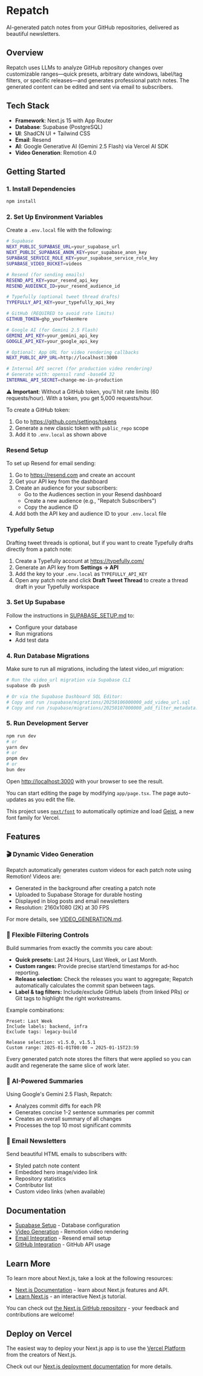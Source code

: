 # Repatch

AI-generated patch notes from your GitHub repositories, delivered as beautiful newsletters.

## Overview

Repatch uses LLMs to analyze GitHub repository changes over customizable ranges—quick presets, arbitrary date windows, label/tag filters, or specific releases—and generates professional patch notes. The generated content can be edited and sent via email to subscribers.

## Tech Stack

- **Framework**: Next.js 15 with App Router
- **Database**: Supabase (PostgreSQL)
- **UI**: ShadCN UI + Tailwind CSS
- **Email**: Resend
- **AI**: Google Generative AI (Gemini 2.5 Flash) via Vercel AI SDK
- **Video Generation**: Remotion 4.0

## Getting Started

### 1. Install Dependencies

```bash
npm install
```

### 2. Set Up Environment Variables

Create a `.env.local` file with the following:

```bash
# Supabase
NEXT_PUBLIC_SUPABASE_URL=your_supabase_url
NEXT_PUBLIC_SUPABASE_ANON_KEY=your_supabase_anon_key
SUPABASE_SERVICE_ROLE_KEY=your_supabase_service_role_key
SUPABASE_VIDEO_BUCKET=videos

# Resend (for sending emails)
RESEND_API_KEY=your_resend_api_key
RESEND_AUDIENCE_ID=your_resend_audience_id

# Typefully (optional tweet thread drafts)
TYPEFULLY_API_KEY=your_typefully_api_key

# GitHub (REQUIRED to avoid rate limits)
GITHUB_TOKEN=ghp_yourTokenHere

# Google AI (for Gemini 2.5 Flash)
GEMINI_API_KEY=your_gemini_api_key
GOOGLE_API_KEY=your_google_api_key

# Optional: App URL for video rendering callbacks
NEXT_PUBLIC_APP_URL=http://localhost:3000

# Internal API secret (for production video rendering)
# Generate with: openssl rand -base64 32
INTERNAL_API_SECRET=change-me-in-production
```

**⚠️ Important**: Without a GitHub token, you'll hit rate limits (60 requests/hour). With a token, you get 5,000 requests/hour.

To create a GitHub token:

1. Go to https://github.com/settings/tokens
2. Generate a new classic token with `public_repo` scope
3. Add it to `.env.local` as shown above

### Resend Setup

To set up Resend for email sending:

1. Go to https://resend.com and create an account
2. Get your API key from the dashboard
3. Create an audience for your subscribers:
   - Go to the Audiences section in your Resend dashboard
   - Create a new audience (e.g., "Repatch Subscribers")
   - Copy the audience ID
4. Add both the API key and audience ID to your `.env.local` file

### Typefully Setup

Drafting tweet threads is optional, but if you want to create Typefully drafts directly from a patch note:

1. Create a Typefully account at https://typefully.com/
2. Generate an API key from **Settings → API**
3. Add the key to your `.env.local` as `TYPEFULLY_API_KEY`
4. Open any patch note and click **Draft Tweet Thread** to create a thread draft in your Typefully workspace

### 3. Set Up Supabase

Follow the instructions in [SUPABASE_SETUP.md](./SUPABASE_SETUP.md) to:

- Configure your database
- Run migrations
- Add test data

### 4. Run Database Migrations

Make sure to run all migrations, including the latest video_url migration:

```bash
# Run the video_url migration via Supabase CLI
supabase db push

# Or via the Supabase Dashboard SQL Editor:
# Copy and run /supabase/migrations/20250106000000_add_video_url.sql
# Copy and run /supabase/migrations/20250107000000_add_filter_metadata.sql
```

### 5. Run Development Server

```bash
npm run dev
# or
yarn dev
# or
pnpm dev
# or
bun dev
```

Open [http://localhost:3000](http://localhost:3000) with your browser to see the result.

You can start editing the page by modifying `app/page.tsx`. The page auto-updates as you edit the file.

This project uses [`next/font`](https://nextjs.org/docs/app/building-your-application/optimizing/fonts) to automatically optimize and load [Geist](https://vercel.com/font), a new font family for Vercel.

## Features

### 🎬 Dynamic Video Generation

Repatch automatically generates custom videos for each patch note using Remotion! Videos are:
- Generated in the background after creating a patch note
- Uploaded to Supabase Storage for durable hosting
- Displayed in blog posts and email newsletters
- Resolution: 2160x1080 (2K) at 30 FPS

For more details, see [VIDEO_GENERATION.md](./VIDEO_GENERATION.md).

### 🎯 Flexible Filtering Controls

Build summaries from exactly the commits you care about:

- **Quick presets:** Last 24 Hours, Last Week, or Last Month.
- **Custom ranges:** Provide precise start/end timestamps for ad-hoc reporting.
- **Release selection:** Check the releases you want to aggregate; Repatch automatically calculates the commit span between tags.
- **Label & tag filters:** Include/exclude GitHub labels (from linked PRs) or Git tags to highlight the right workstreams.

Example combinations:

```text
Preset: Last Week
Include labels: backend, infra
Exclude tags: legacy-build

Release selection: v1.5.0, v1.5.1
Custom range: 2025-01-01T00:00 → 2025-01-15T23:59
```

Every generated patch note stores the filters that were applied so you can audit and regenerate the same slice of work later.

### 🤖 AI-Powered Summaries

Using Google's Gemini 2.5 Flash, Repatch:
- Analyzes commit diffs for each PR
- Generates concise 1-2 sentence summaries per commit
- Creates an overall summary of all changes
- Processes the top 10 most significant commits

### 📧 Email Newsletters

Send beautiful HTML emails to subscribers with:
- Styled patch note content
- Embedded hero image/video link
- Repository statistics
- Contributor list
- Custom video links (when available)

## Documentation

- [Supabase Setup](./SUPABASE_SETUP.md) - Database configuration
- [Video Generation](./VIDEO_GENERATION.md) - Remotion video rendering
- [Email Integration](./EMAIL_INTEGRATION.md) - Resend email setup
- [GitHub Integration](./GITHUB_INTEGRATION.md) - GitHub API usage

## Learn More

To learn more about Next.js, take a look at the following resources:

- [Next.js Documentation](https://nextjs.org/docs) - learn about Next.js features and API.
- [Learn Next.js](https://nextjs.org/learn) - an interactive Next.js tutorial.

You can check out [the Next.js GitHub repository](https://github.com/vercel/next.js) - your feedback and contributions are welcome!

## Deploy on Vercel

The easiest way to deploy your Next.js app is to use the [Vercel Platform](https://vercel.com/new?utm_medium=default-template&filter=next.js&utm_source=create-next-app&utm_campaign=create-next-app-readme) from the creators of Next.js.

Check out our [Next.js deployment documentation](https://nextjs.org/docs/app/building-your-application/deploying) for more details.
